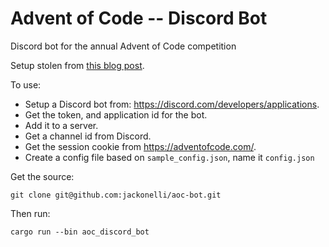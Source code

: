 # Advent of Code -- Discord Bot

Discord bot for the annual Advent of Code competition

Setup stolen from [this blog post](https://developers.facebook.com/blog/post/2020/09/30/build-discord-bot-with-rust-and-serenity/).

To use:

- Setup a Discord bot from: https://discord.com/developers/applications.
- Get the token, and application id for the bot.
- Add it to a server.
- Get a channel id from Discord.
- Get the session cookie from https://adventofcode.com/.
- Create a config file based on `sample_config.json`, name it `config.json`

Get the source:

```
git clone git@github.com:jackonelli/aoc-bot.git
```

Then run:

```
cargo run --bin aoc_discord_bot
```
